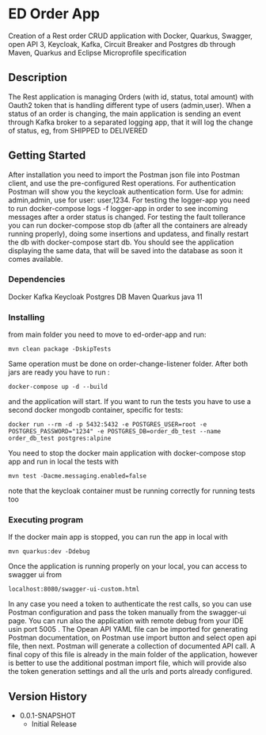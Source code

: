 # ED Order App

Creation of a Rest order CRUD application with Docker, Quarkus, Swagger, open API 3, Keycloak, Kafka, Circuit Breaker and Postgres db through Maven, Quarkus and Eclipse Microprofile specification

## Description

The Rest application is managing Orders (with id, status, total amount) with Oauth2 token that is handling different type of users (admin,user). When a status of an order is changing, the main application is sending an event through Kafka broker to a separated logging app, that it will log the change of status, eg, from SHIPPED to DELIVERED

## Getting Started
After installation you need to import the Postman json file into Postman client, and use the pre-configured Rest operations. For authentication Postman will show you the keycloak authentication form. Use for admin: admin,admin, use for user: user,1234.
For testing the logger-app you need to run docker-compose logs -f logger-app in order to see incoming messages after a order status is changed.
For testing the fault tollerance you can run docker-compose stop db (after all the containers are already running properly), doing some  insertions and updatess, and finally restart the db with docker-compose start db. You should see the application displaying the same data, that will be saved into the database as soon it comes available.
### Dependencies

Docker
Kafka
Keycloak
Postgres DB
Maven
Quarkus
java 11

### Installing
from main folder you need to move to ed-order-app and run:

```
mvn clean package -DskipTests
```
Same operation must be done on order-change-listener folder. After both jars are ready you have to run :
```
docker-compose up -d --build
```
and the application will start. 
If you want to run the tests you have to use a second docker mongodb container, specific for tests:

```
docker run --rm -d -p 5432:5432 -e POSTGRES_USER=root -e POSTGRES_PASSWORD="1234" -e POSTGRES_DB=order_db_test --name order_db_test postgres:alpine

```
You need to stop the docker main application with docker-compose stop app and run in local the tests with 

```
mvn test -Dacme.messaging.enabled=false 
```
note that the keycloak container must be running correctly for running tests too

### Executing program
If the docker main app is stopped, you can run the app in local with
```
mvn quarkus:dev -Ddebug
```
Once the application is running properly on your local, you can access to swagger ui from

```
localhost:8080/swagger-ui-custom.html
```
In any case you need a token to authenticate the rest calls, so you can use Postman configuration and pass the token manually from the swagger-ui page. 
You can run also the application with remote debug from your IDE usin port 5005 .
The Opean API YAML file can be imported for generating Postman documentation, on Postman use import button and select open api file, then next. Postman will generate a collection of documented API call. 
A final copy of this file is already in the main folder of the application, however is better to use the additional postman import file, which will provide also the token generation settings and all the urls and ports already configured.

## Version History

* 0.0.1-SNAPSHOT
    * Initial Release


